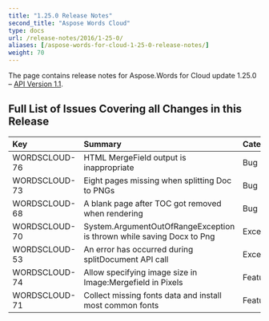 ```yaml
---
title: "1.25.0 Release Notes"
second_title: "Aspose Words Cloud"
type: docs
url: /release-notes/2016/1-25-0/
aliases: [/aspose-words-for-cloud-1-25-0-release-notes/]
weight: 70
---
```


The page contains release notes for Aspose.Words for Cloud update 1.25.0 – [API Version 1.1](http://api.aspose.com/v1.1/swagger/ui/index).

## Full List of Issues Covering all Changes in this Release

|Key|Summary|Category|
| :- | :- | :- |
|WORDSCLOUD-76 |HTML MergeField output is inappropriate |Bug |
|WORDSCLOUD-73 |Eight pages missing when splitting Doc to PNGs |Bug |
|WORDSCLOUD-68 |A blank page after TOC got removed when rendering |Bug |
|WORDSCLOUD-70 |System.ArgumentOutOfRangeException is thrown while saving Docx to Png |Exception |
|WORDSCLOUD-53 |An error has occurred during splitDocument API call |Exception |
|WORDSCLOUD-74 |Allow specifying image size in Image:Mergefield in Pixels |Feature |
|WORDSCLOUD-71 |Collect missing fonts data and install most common fonts |Feature |

